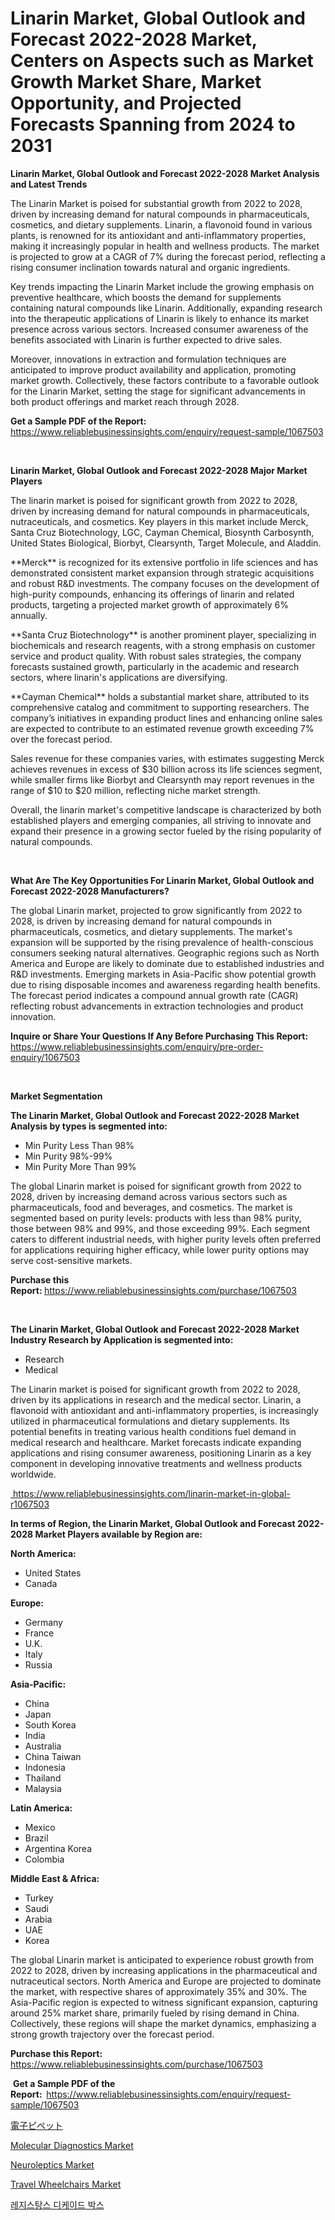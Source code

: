 <p><h1>Linarin Market, Global Outlook and Forecast 2022-2028 Market, Centers on Aspects such as Market Growth Market Share, Market Opportunity, and Projected Forecasts Spanning from 2024 to 2031</h1></p><p><strong>Linarin Market, Global Outlook and Forecast 2022-2028 Market Analysis and Latest Trends</strong></p>
<p><p>The Linarin Market is poised for substantial growth from 2022 to 2028, driven by increasing demand for natural compounds in pharmaceuticals, cosmetics, and dietary supplements. Linarin, a flavonoid found in various plants, is renowned for its antioxidant and anti-inflammatory properties, making it increasingly popular in health and wellness products. The market is projected to grow at a CAGR of 7% during the forecast period, reflecting a rising consumer inclination towards natural and organic ingredients.</p><p>Key trends impacting the Linarin Market include the growing emphasis on preventive healthcare, which boosts the demand for supplements containing natural compounds like Linarin. Additionally, expanding research into the therapeutic applications of Linarin is likely to enhance its market presence across various sectors. Increased consumer awareness of the benefits associated with Linarin is further expected to drive sales.</p><p>Moreover, innovations in extraction and formulation techniques are anticipated to improve product availability and application, promoting market growth. Collectively, these factors contribute to a favorable outlook for the Linarin Market, setting the stage for significant advancements in both product offerings and market reach through 2028.</p></p>
<p><strong>Get a Sample PDF of the Report:&nbsp;</strong> <a href="https://www.reliablebusinessinsights.com/enquiry/request-sample/1067503">https://www.reliablebusinessinsights.com/enquiry/request-sample/1067503</a></p>
<p>&nbsp;</p>
<p><strong>Linarin Market, Global Outlook and Forecast 2022-2028 Major Market Players</strong></p>
<p><p>The linarin market is poised for significant growth from 2022 to 2028, driven by increasing demand for natural compounds in pharmaceuticals, nutraceuticals, and cosmetics. Key players in this market include Merck, Santa Cruz Biotechnology, LGC, Cayman Chemical, Biosynth Carbosynth, United States Biological, Biorbyt, Clearsynth, Target Molecule, and Aladdin.</p><p>**Merck** is recognized for its extensive portfolio in life sciences and has demonstrated consistent market expansion through strategic acquisitions and robust R&D investments. The company focuses on the development of high-purity compounds, enhancing its offerings of linarin and related products, targeting a projected market growth of approximately 6% annually.</p><p>**Santa Cruz Biotechnology** is another prominent player, specializing in biochemicals and research reagents, with a strong emphasis on customer service and product quality. With robust sales strategies, the company forecasts sustained growth, particularly in the academic and research sectors, where linarin's applications are diversifying.</p><p>**Cayman Chemical** holds a substantial market share, attributed to its comprehensive catalog and commitment to supporting researchers. The company’s initiatives in expanding product lines and enhancing online sales are expected to contribute to an estimated revenue growth exceeding 7% over the forecast period.</p><p>Sales revenue for these companies varies, with estimates suggesting Merck achieves revenues in excess of $30 billion across its life sciences segment, while smaller firms like Biorbyt and Clearsynth may report revenues in the range of $10 to $20 million, reflecting niche market strength. </p><p>Overall, the linarin market's competitive landscape is characterized by both established players and emerging companies, all striving to innovate and expand their presence in a growing sector fueled by the rising popularity of natural compounds.</p></p>
<p>&nbsp;</p>
<p><strong>What Are The Key Opportunities For Linarin Market, Global Outlook and Forecast 2022-2028 Manufacturers?</strong></p>
<p><p>The global Linarin market, projected to grow significantly from 2022 to 2028, is driven by increasing demand for natural compounds in pharmaceuticals, cosmetics, and dietary supplements. The market's expansion will be supported by the rising prevalence of health-conscious consumers seeking natural alternatives. Geographic regions such as North America and Europe are likely to dominate due to established industries and R&D investments. Emerging markets in Asia-Pacific show potential growth due to rising disposable incomes and awareness regarding health benefits. The forecast period indicates a compound annual growth rate (CAGR) reflecting robust advancements in extraction technologies and product innovation.</p></p>
<p><strong>Inquire or Share Your Questions If Any Before Purchasing This Report:</strong> <a href="https://www.reliablebusinessinsights.com/enquiry/pre-order-enquiry/1067503">https://www.reliablebusinessinsights.com/enquiry/pre-order-enquiry/1067503</a></p>
<p>&nbsp;</p>
<p><strong>Market Segmentation</strong></p>
<p><strong>The Linarin Market, Global Outlook and Forecast 2022-2028 Market Analysis by types is segmented into:</strong></p>
<p><ul><li>Min Purity Less Than 98%</li><li>Min Purity 98%-99%</li><li>Min Purity More Than 99%</li></ul></p>
<p><p>The global Linarin market is poised for significant growth from 2022 to 2028, driven by increasing demand across various sectors such as pharmaceuticals, food and beverages, and cosmetics. The market is segmented based on purity levels: products with less than 98% purity, those between 98% and 99%, and those exceeding 99%. Each segment caters to different industrial needs, with higher purity levels often preferred for applications requiring higher efficacy, while lower purity options may serve cost-sensitive markets.</p></p>
<p><strong>Purchase this Report:&nbsp;</strong><a href="https://www.reliablebusinessinsights.com/purchase/1067503">https://www.reliablebusinessinsights.com/purchase/1067503</a></p>
<p>&nbsp;</p>
<p><strong>The Linarin Market, Global Outlook and Forecast 2022-2028 Market Industry Research by Application is segmented into:</strong></p>
<p><ul><li>Research</li><li>Medical</li></ul></p>
<p><p>The Linarin market is poised for significant growth from 2022 to 2028, driven by its applications in research and the medical sector. Linarin, a flavonoid with antioxidant and anti-inflammatory properties, is increasingly utilized in pharmaceutical formulations and dietary supplements. Its potential benefits in treating various health conditions fuel demand in medical research and healthcare. Market forecasts indicate expanding applications and rising consumer awareness, positioning Linarin as a key component in developing innovative treatments and wellness products worldwide.</p></p>
<p><a href="https://www.reliablebusinessinsights.com/linarin-market-in-global-r1067503">&nbsp;https://www.reliablebusinessinsights.com/linarin-market-in-global-r1067503</a></p>
<p><strong>In terms of Region, the Linarin Market, Global Outlook and Forecast 2022-2028 Market Players available by Region are:</strong></p>
<p>
    <p> <strong> North America: </strong>
        <ul>
            <li>United States</li>
            <li>Canada</li>
        </ul>
        </p> 
    <p> <strong> Europe: </strong>
        <ul>
            <li>Germany</li>
            <li>France</li>
            <li>U.K.</li>
            <li>Italy</li>
            <li>Russia</li>
        </ul>
        </p> 
    <p> <strong> Asia-Pacific: </strong>
        <ul>
            <li>China</li>
            <li>Japan</li>
            <li>South Korea</li>
            <li>India</li>
            <li>Australia</li>
            <li>China Taiwan</li>
            <li>Indonesia</li>
            <li>Thailand</li>
            <li>Malaysia</li>
        </ul>
        </p> 
    <p> <strong> Latin America: </strong>
        <ul>
            <li>Mexico</li>
            <li>Brazil</li>
            <li>Argentina Korea</li>
            <li>Colombia</li>
        </ul>
        </p> 
    <p> <strong> Middle East & Africa: </strong>
        <ul>
            <li>Turkey</li>
            <li>Saudi</li>
            <li>Arabia</li>
            <li>UAE</li>
            <li>Korea</li>
        </ul>
    </p>
    </p>
<p><p>The global Linarin market is anticipated to experience robust growth from 2022 to 2028, driven by increasing applications in the pharmaceutical and nutraceutical sectors. North America and Europe are projected to dominate the market, with respective shares of approximately 35% and 30%. The Asia-Pacific region is expected to witness significant expansion, capturing around 25% market share, primarily fueled by rising demand in China. Collectively, these regions will shape the market dynamics, emphasizing a strong growth trajectory over the forecast period.</p></p>
<p><strong>Purchase this Report: </strong><a href="https://www.reliablebusinessinsights.com/purchase/1067503">https://www.reliablebusinessinsights.com/purchase/1067503</a></p>
<p>&nbsp;<strong>Get a Sample PDF of the Report:&nbsp;&nbsp;</strong><a href="https://www.reliablebusinessinsights.com/enquiry/request-sample/1067503">https://www.reliablebusinessinsights.com/enquiry/request-sample/1067503</a></p>
<p><strong></strong></p>
<p><p><a href="https://medium.com/@ertg45hg/%E9%9B%BB%E5%AD%90%E3%83%94%E3%83%9A%E3%83%83%E3%83%88%E5%B8%82%E5%A0%B4%E3%83%88%E3%83%AC%E3%83%B3%E3%83%89-%E9%9B%BB%E5%AD%90%E3%83%94%E3%83%9A%E3%83%83%E3%83%88%E5%B8%82%E5%A0%B4%E3%81%AE%E6%B4%9E%E5%AF%9F%E3%81%A8%E4%BA%88%E6%B8%AC%E5%88%86%E6%9E%90-2024%E5%B9%B4-2031%E5%B9%B4-%E3%81%AB%E7%84%A6%E7%82%B9%E3%82%92%E5%BD%93%E3%81%A6%E3%82%8B-b736b10b7bf4">電子ピペット</a></p><p><a href="https://www.linkedin.com/pulse/molecular-diagnostics-market-analysis-report-global-insights-rrzvf?trackingId=b7SrughTR02a%2BnRQI5p0cQ%3D%3D">Molecular Diagnostics Market</a></p><p><a href="https://www.linkedin.com/pulse/strategic-market-insights-navigating-global-neuroleptics-landscape-hdszf?trackingId=RiIEoE%2B2QrS3jfyQXCHSHg%3D%3D">Neuroleptics Market</a></p><p><a href="https://issuu.com/reportprime-2/docs/travel-wheelchairs-market-size-2030_523678abf863d0">Travel Wheelchairs Market</a></p><p><a href="https://medium.com/@macking460/2024%EB%85%84%EB%B6%80%ED%84%B0-2031%EB%85%84%EA%B9%8C%EC%A7%80%EC%9D%98-%EA%B8%80%EB%A1%9C%EB%B2%8C-%EC%A0%80%ED%95%AD-%EB%B0%95%EC%8A%A4-%EC%8B%9C%EC%9E%A5-%EA%B8%B0%ED%9A%8C-%EB%B0%8F-%EC%A0%84%EB%A7%9D-c8fe30f10d97">레지스탕스 디케이드 박스</a></p></p>